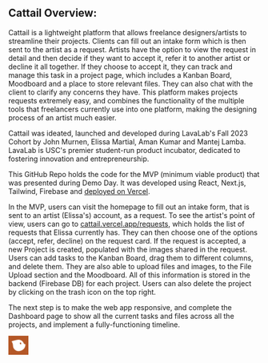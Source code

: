 ## Cattail Overview: 


Cattail is a lightweight platform that allows freelance designers/artists to streamline their projects. Clients can fill out an intake form which is then sent to the artist as a request. Artists have the option to view the request in detail and then decide if they want to accept it, refer it to another artist or decline it all together. If they choose to accept it, they can track and manage this task in a project page, which includes a Kanban Board, Moodboard and a place to store relevant files. They can also chat with the client to clarify any concerns they have. This platform makes projects requests extremely easy, and combines the functionality of the multiple tools that freelancers currently use into one platform, making the designing process of an artist much easier. 

Cattail was ideated, launched and developed during LavaLab's Fall 2023 Cohort by John Murnen, Elissa Martial, Aman Kumar and Mantej Lamba. LavaLab is USC's premier student-run product incubator, dedicated to fostering innovation and entrepreneurship. 

This GitHub Repo holds the code for the MVP (minimum viable product) that was presented during Demo Day. It was developed using React, Next.js, Tailwind, Firebase and [deployed on Vercel](https://cattail.vercel.app/). 

In the MVP, users can visit the homepage to fill out an intake form, that is sent to an artist (Elissa's) account, as a request. To see the artist's point of view, users can go to [cattail.vercel.app/requests](https://cattail.vercel.app/requests), which holds the list of requests that Elissa currently has. They can then choose one of the options (accept, refer, decline) on the request card. If the request is accepted, a new Project is created, populated with the images shared in the request. Users can add tasks to the Kanban Board, drag them to different columns, and delete them. They are also able to upload files and images, to the File Upload section and the Moodboard. All of this information is stored in the backend (Firebase DB) for each project. Users can also delete the project by clicking on the trash icon on the top right. 

The next step is to make the web app responsive, and complete the Dashboard page to show all the current tasks and files across all the projects, and implement a fully-functioning timeline. 

<img src="/public/CattailLogo.png" alt="image" width="8%" > 
